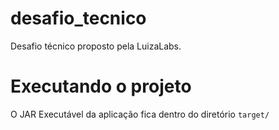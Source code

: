 # desafio_tecnico
Desafio técnico proposto pela LuizaLabs.

# Executando o projeto
O JAR Executável da aplicação fica dentro do diretório <code>target/</code> 
